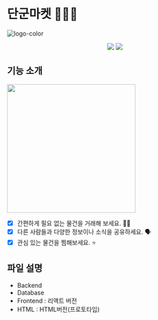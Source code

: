 # 단군마켓 🧔🏻‍♂️
![logo-color](https://user-images.githubusercontent.com/45797097/167385594-413b0681-be5c-4628-88f0-5c6fb735dfac.png)

<p align="center">
    <img src="https://img.shields.io/badge/reactjs-17.0.2-yellow?style=flat-square">
    <img src="https://img.shields.io/badge/node-16.14.2-blue?style=flat-square">
</p>

## 기능 소개
<img src="https://user-images.githubusercontent.com/91578165/167800091-cec83abc-1304-42af-961b-7a343bb574ea.png" width="300px">


- [x] 간편하게 필요 없는 물건을 거래해 보세요. 🤝🏻
- [x] 다른 사람들과 다양한 정보이나 소식을 공유하세요. 🗣
- [x] 관심 있는 물건을 찜해보세요. ⭐️

## 파일 설명
* Backend
* Database
* Frontend : 리액트 버전
* HTML : HTML버전(프로토타입)

